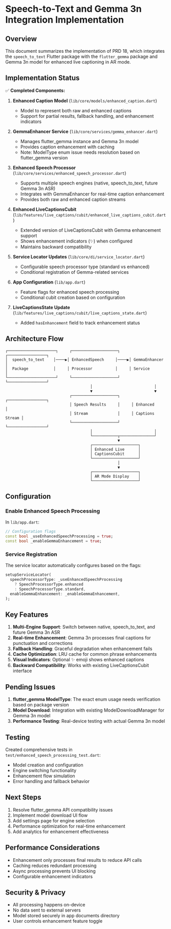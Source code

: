 # Speech-to-Text and Gemma 3n Integration Implementation

## Overview

This document summarizes the implementation of PRD 18, which integrates the `speech_to_text` Flutter package with the `flutter_gemma` package and Gemma 3n model for enhanced live captioning in AR mode.

## Implementation Status

✅ **Completed Components:**

1. **Enhanced Caption Model** (`lib/core/models/enhanced_caption.dart`)
   - Model to represent both raw and enhanced captions
   - Support for partial results, fallback handling, and enhancement indicators

2. **GemmaEnhancer Service** (`lib/core/services/gemma_enhancer.dart`)
   - Manages flutter_gemma instance and Gemma 3n model
   - Provides caption enhancement with caching
   - Note: ModelType enum issue needs resolution based on flutter_gemma version

3. **Enhanced Speech Processor** (`lib/core/services/enhanced_speech_processor.dart`)
   - Supports multiple speech engines (native, speech_to_text, future Gemma 3n ASR)
   - Integrates with GemmaEnhancer for real-time caption enhancement
   - Provides both raw and enhanced caption streams

4. **Enhanced LiveCaptionsCubit** (`lib/features/live_captions/cubit/enhanced_live_captions_cubit.dart`)
   - Extended version of LiveCaptionsCubit with Gemma enhancement support
   - Shows enhancement indicators (✨) when configured
   - Maintains backward compatibility

5. **Service Locator Updates** (`lib/core/di/service_locator.dart`)
   - Configurable speech processor type (standard vs enhanced)
   - Conditional registration of Gemma-related services

6. **App Configuration** (`lib/app.dart`)
   - Feature flags for enhanced speech processing
   - Conditional cubit creation based on configuration

7. **LiveCaptionsState Update** (`lib/features/live_captions/cubit/live_captions_state.dart`)
   - Added `hasEnhancement` field to track enhancement status

## Architecture Flow

```
┌─────────────────────┐     ┌────────────────────┐     ┌─────────────────┐
│  speech_to_text    │────▶│ EnhancedSpeech     │────▶│ GemmaEnhancer   │
│  Package           │     │ Processor          │     │ Service         │
└─────────────────────┘     └────────────────────┘     └─────────────────┘
                                     │                           │
                                     ▼                           ▼
                            ┌────────────────────┐     ┌─────────────────┐
                            │ Speech Results     │     │ Enhanced        │
                            │ Stream             │     │ Captions Stream │
                            └────────────────────┘     └─────────────────┘
                                     │                           │
                                     └───────────┬───────────────┘
                                                 ▼
                                     ┌────────────────────┐
                                     │ Enhanced Live      │
                                     │ CaptionsCubit      │
                                     └────────────────────┘
                                                 │
                                                 ▼
                                     ┌────────────────────┐
                                     │ AR Mode Display    │
                                     └────────────────────┘
```

## Configuration

### Enable Enhanced Speech Processing

In `lib/app.dart`:

```dart
// Configuration flags
const bool _useEnhancedSpeechProcessing = true;
const bool _enableGemmaEnhancement = true;
```

### Service Registration

The service locator automatically configures based on the flags:

```dart
setupServiceLocator(
  speechProcessorType: _useEnhancedSpeechProcessing 
    ? SpeechProcessorType.enhanced 
    : SpeechProcessorType.standard,
  enableGemmaEnhancement: _enableGemmaEnhancement,
);
```

## Key Features

1. **Multi-Engine Support**: Switch between native, speech_to_text, and future Gemma 3n ASR
2. **Real-time Enhancement**: Gemma 3n processes final captions for punctuation and corrections
3. **Fallback Handling**: Graceful degradation when enhancement fails
4. **Cache Optimization**: LRU cache for common phrase enhancements
5. **Visual Indicators**: Optional ✨ emoji shows enhanced captions
6. **Backward Compatibility**: Works with existing LiveCaptionsCubit interface

## Pending Issues

1. **flutter_gemma ModelType**: The exact enum usage needs verification based on package version
2. **Model Download**: Integration with existing ModelDownloadManager for Gemma 3n model
3. **Performance Testing**: Real-device testing with actual Gemma 3n model

## Testing

Created comprehensive tests in `test/enhanced_speech_processing_test.dart`:
- Model creation and configuration
- Engine switching functionality
- Enhancement flow simulation
- Error handling and fallback behavior

## Next Steps

1. Resolve flutter_gemma API compatibility issues
2. Implement model download UI flow
3. Add settings page for engine selection
4. Performance optimization for real-time enhancement
5. Add analytics for enhancement effectiveness

## Performance Considerations

- Enhancement only processes final results to reduce API calls
- Caching reduces redundant processing
- Async processing prevents UI blocking
- Configurable enhancement indicators

## Security & Privacy

- All processing happens on-device
- No data sent to external servers
- Model stored securely in app documents directory
- User controls enhancement feature toggle 